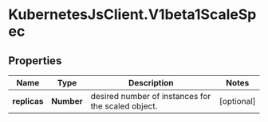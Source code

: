 # KubernetesJsClient.V1beta1ScaleSpec

## Properties
Name | Type | Description | Notes
------------ | ------------- | ------------- | -------------
**replicas** | **Number** | desired number of instances for the scaled object. | [optional] 



